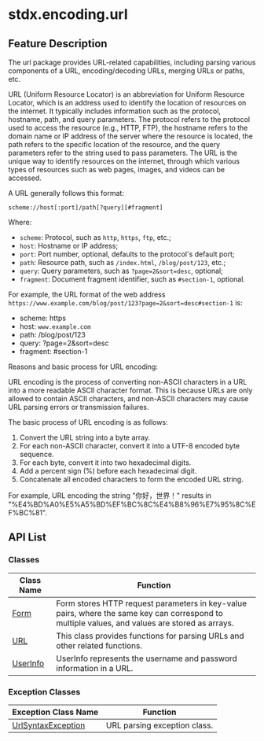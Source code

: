 # stdx.encoding.url

## Feature Description

The url package provides URL-related capabilities, including parsing various components of a URL, encoding/decoding URLs, merging URLs or paths, etc.

URL (Uniform Resource Locator) is an abbreviation for Uniform Resource Locator, which is an address used to identify the location of resources on the internet. It typically includes information such as the protocol, hostname, path, and query parameters. The protocol refers to the protocol used to access the resource (e.g., HTTP, FTP), the hostname refers to the domain name or IP address of the server where the resource is located, the path refers to the specific location of the resource, and the query parameters refer to the string used to pass parameters. The URL is the unique way to identify resources on the internet, through which various types of resources such as web pages, images, and videos can be accessed.

A URL generally follows this format:

```text
scheme://host[:port]/path[?query][#fragment]
```

Where:

- `scheme`: Protocol, such as `http`, `https`, `ftp`, etc.;
- `host`: Hostname or IP address;
- `port`: Port number, optional, defaults to the protocol's default port;
- `path`: Resource path, such as `/index.html`, `/blog/post/123`, etc.;
- `query`: Query parameters, such as `?page=2&sort=desc`, optional;
- `fragment`: Document fragment identifier, such as `#section-1`, optional.

For example, the URL format of the web address `https://www.example.com/blog/post/123?page=2&sort=desc#section-1` is:

- scheme: https
- host: `www.example.com`
- path: /blog/post/123
- query: ?page=2&sort=desc
- fragment: #section-1

Reasons and basic process for URL encoding:

URL encoding is the process of converting non-ASCII characters in a URL into a more readable ASCII character format. This is because URLs are only allowed to contain ASCII characters, and non-ASCII characters may cause URL parsing errors or transmission failures.

The basic process of URL encoding is as follows:

1. Convert the URL string into a byte array.
2. For each non-ASCII character, convert it into a UTF-8 encoded byte sequence.
3. For each byte, convert it into two hexadecimal digits.
4. Add a percent sign (%) before each hexadecimal digit.
5. Concatenate all encoded characters to form the encoded URL string.

For example, URL encoding the string "你好，世界！" results in "%E4%BD%A0%E5%A5%BD%EF%BC%8C%E4%B8%96%E7%95%8C%EF%BC%81".

## API List

### Classes

|                 Class Name                |                Function                |
| ---------------------------------------- | ------------------------------------- |
| [Form](./url_package_api/url_package_classes.md#class-form) | Form stores HTTP request parameters in key-value pairs, where the same key can correspond to multiple values, and values are stored as arrays. |
| [URL](./url_package_api/url_package_classes.md#class-url) | This class provides functions for parsing URLs and other related functions. |
| [UserInfo](./url_package_api/url_package_classes.md#class-userinfo) | UserInfo represents the username and password information in a URL. |

### Exception Classes

|               Exception Class Name              |                Function                |
| ---------------------------------------------- | ------------------------------------- |
| [UrlSyntaxException](./url_package_api/url_package_exceptions.md#class-urlsyntaxexception) | URL parsing exception class. |